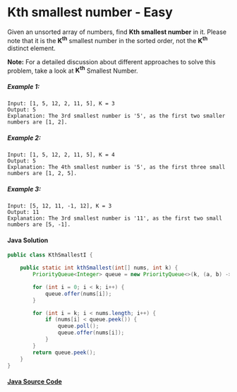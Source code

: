 # Kth smallest number - Easy
Given an unsorted array of numbers, find <b>Kth smallest number</b> in it.
Please note that it is the <b>K<sup>th</sup></b> smallest number in the sorted order, not the <b>K<sup>th</sup></b> distinct element.

<b>Note:</b> For a detailed discussion about different approaches to solve this problem, take a look at <b>K<sup>th</sup></b> Smallest Number.

##### Example 1:

```
Input: [1, 5, 12, 2, 11, 5], K = 3
Output: 5
Explanation: The 3rd smallest number is '5', as the first two smaller numbers are [1, 2].
```

##### Example 2:

```
Input: [1, 5, 12, 2, 11, 5], K = 4
Output: 5
Explanation: The 4th smallest number is '5', as the first three small numbers are [1, 2, 5].
```

##### Example 3:

```
Input: [5, 12, 11, -1, 12], K = 3
Output: 11
Explanation: The 3rd smallest number is '11', as the first two small numbers are [5, -1].
```

#### Java Solution
```java
public class KthSmallestI {

    public static int kthSmallest(int[] nums, int k) {
        PriorityQueue<Integer> queue = new PriorityQueue<>(k, (a, b) -> b - a);

        for (int i = 0; i < k; i++) {
            queue.offer(nums[i]);
        }

        for (int i = k; i < nums.length; i++) {
            if (nums[i] < queue.peek()) {
                queue.poll();
                queue.offer(nums[i]);
            }
        }
        return queue.peek();
    }
}
```

#### [Java Source Code](../../../src/main/java/com/algorithm/stacksandqueues/KthSmallestI.java)